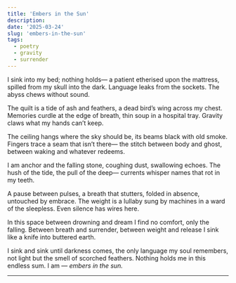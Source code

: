 ```yaml
---
title: 'Embers in the Sun'
description:
date: '2025-03-24'
slug: 'embers-in-the-sun'
tags:
  - poetry
  - gravity
  - surrender
---
```


I sink into my bed; nothing holds—
a patient etherised upon the mattress,
spilled from my skull into the dark.
Language leaks from the sockets.
The abyss chews without sound.

The quilt is a tide of ash and feathers,
a dead bird’s wing across my chest.
Memories curdle at the edge of breath,
thin soup in a hospital tray.
Gravity claws what my hands can’t keep.

The ceiling hangs where the sky should be,
its beams black with old smoke.
Fingers trace a seam that isn’t there—
the stitch between body and ghost,
between waking and whatever redeems.

I am anchor and the falling stone,
coughing dust, swallowing echoes.
The hush of the tide, the pull of the deep—
currents whisper names that rot in my teeth.

A pause between pulses, a breath that stutters,
folded in absence, untouched by embrace.
The weight is a lullaby sung by machines
in a ward of the sleepless.
Even silence has wires here.

In this space between drowning and dream
I find no comfort, only the falling.
Between breath and surrender, between weight and release
I sink like a knife into buttered earth.

I sink and sink until darkness comes,
the only language my soul remembers,
not light but the smell of scorched feathers.
Nothing holds me in this endless sum.
I am — _embers in the sun._

---